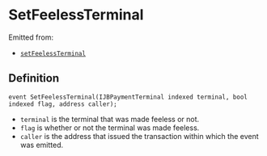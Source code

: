 
# SetFeelessTerminal

Emitted from:

* [`setFeelessTerminal`](../write/setfeelessterminal.md)

## Definition

```solidity
event SetFeelessTerminal(IJBPaymentTerminal indexed terminal, bool indexed flag, address caller);
```

* `terminal` is the terminal that was made feeless or not.
* `flag` is whether or not the terminal was made feeless.
* `caller` is the address that issued the transaction within which the event was emitted.
